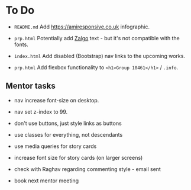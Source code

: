 # To Do

- `README.md` Add https://amiresponsive.co.uk infographic.

- `prp.html` Potentially add [Zalgo](https://zalgo.org) text - but it's not compatible with the fonts.

- `index.html` Add disabled (Bootstrap) nav links to the upcoming works.

- `prp.html` Add flexbox functionality to `<h1>Group 10461</h1>` / `.info`.

## Mentor tasks

- nav increase font-size on desktop.
- nav set z-index to 99.
- don't use buttons, just style links as buttons
- use classes for everything, not descendants
- use media queries for story cards
- increase font size for story cards (on larger screens)

- check with Raghav regarding commenting style - email sent

- book next mentor meeting